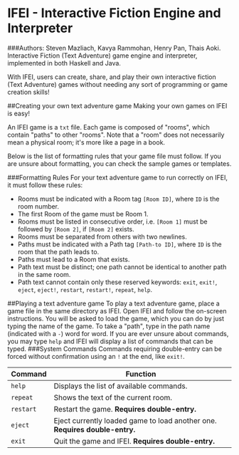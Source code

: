# IFEI - Interactive Fiction Engine and Interpreter

###Authors: Steven Mazliach, Kavya Rammohan, Henry Pan, Thais Aoki. 
Interactive Fiction (Text Adventure) game engine and interpreter, implemented in both Haskell and Java.

With IFEI, users can create, share, and play their own interactive fiction (Text Adventure) games without needing any sort of programming or game creation skills!

##Creating your own text adventure game
Making your own games on IFEI is easy!

An IFEI game is a `txt` file. Each game is composed of "rooms", which contain "paths" to other "rooms". Note that a "room" does not necessarily mean a physical room; it's more like a page in a book.

Below is the list of formatting rules that your game file must follow. If you are unsure about formatting, you can check the sample games or templates.

###Formatting Rules
For your text adventure game to run correctly on IFEI, it must follow these rules:
- Rooms must be indicated with a Room tag `[Room ID]`, where `ID` is the room number.
- The first Room of the game must be Room 1.
- Rooms must be listed in consecutive order, i.e. `[Room 1]` must be followed by `[Room 2]`, if `[Room 2]` exists.
- Rooms must be separated from others with two newlines.
- Paths must be indicated with a Path tag `[Path-to ID]`, where `ID` is the room that the path leads to.
- Paths must lead to a Room that exists.
- Path text must be distinct; one path cannot be identical to another path in the same room.
- Path text cannot contain only these reserved keywords: `exit`, `exit!`, `eject`, `eject!`, `restart`, `restart!`, `repeat`, `help`.

##Playing a text adventure game
To play a text adventure game, place a game file in the same directory as IFEI. Open IFEI and follow the on-screen instructions. You will be asked to load the game, which you can do by just typing the name of the game. To take a "path", type in the path name (indicated with a `-`) word for word. If you are ever unsure about commands, you may type `help` and IFEI will display a list of commands that can be typed.
###System Commands
Commands requiring double-entry can be forced without confirmation using an `!` at the end, like `exit!`.

Command | Function
--- | ---
`help` | Displays the list of available commands.
`repeat` | Shows the text of the current room.
`restart` | Restart the game. **Requires double-entry.**
`eject` | Eject currently loaded game to load another one. **Requires double-entry.**
`exit` | Quit the game and IFEI. **Requires double-entry.**
